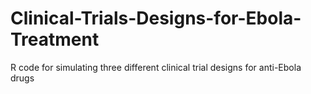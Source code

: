 # Clinical-Trials-Designs-for-Ebola-Treatment
R code for simulating three different clinical trial designs for anti-Ebola drugs
